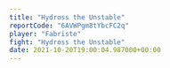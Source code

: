 ```yaml
---
title: "Hydross the Unstable"
reportCode: "6AVWPgm8tYbcFC2q"
player: "Fabrïste"
fight: "Hydross the Unstable"
date: 2021-10-20T19:00:04.987000+00:00
---
```

